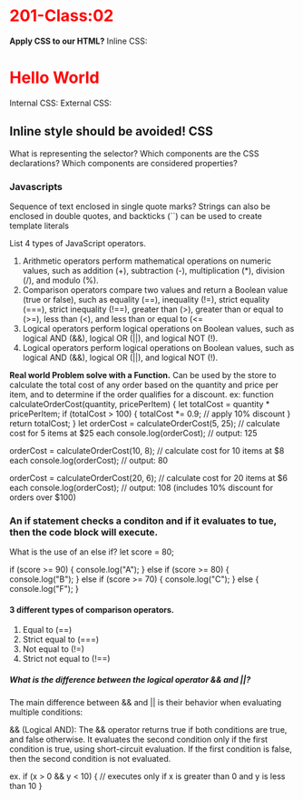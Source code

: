 # 201-Class:02

**Apply CSS to our HTML?**
Inline CSS: <h1 style="color: red;">Hello World</h1>
Internal CSS: <style> h1 { color: red; } </style> 
External CSS: <link rel="stylesheet" href="style.css">

## Inline style should be avoided! CSS
What is representing the selector?
Which components are the CSS declarations?
Which components are considered properties?

### Javascripts
Sequence of text enclosed in single quote marks?
Strings can also be enclosed in double quotes, and backticks (``) can be used to create template literals

List 4 types of JavaScript operators.
1.  Arithmetic operators perform mathematical operations on numeric values, such as addition (+), subtraction (-), multiplication (*), division (/), and modulo (%).
2. Comparison operators compare two values and return a Boolean value (true or false), such as equality (==), inequality (!=), strict equality (===), strict inequality (!==), greater than (>), greater than or equal to (>=), less than (<), and less than or equal to (<=
3. Logical operators perform logical operations on Boolean values, such as logical AND (&&), logical OR (||), and logical NOT (!).
4. Logical operators perform logical operations on Boolean values, such as logical AND (&&), logical OR (||), and logical NOT (!).

**Real world Problem solve with a Function.**
Can be used by the store to calculate the total cost of any order based on the quantity and price per item, and to determine if the order qualifies for a discount.
ex:
function calculateOrderCost(quantity, pricePerItem) {
  let totalCost = quantity * pricePerItem;
  if (totalCost > 100) {
    totalCost *= 0.9; // apply 10% discount
  }
  return totalCost;
}
let orderCost = calculateOrderCost(5, 25); // calculate cost for 5 items at $25 each
console.log(orderCost); // output: 125

orderCost = calculateOrderCost(10, 8); // calculate cost for 10 items at $8 each
console.log(orderCost); // output: 80

orderCost = calculateOrderCost(20, 6); // calculate cost for 20 items at $6 each
console.log(orderCost); // output: 108 (includes 10% discount for orders over $100)

### An if statement checks a **conditon** and if it evaluates to **tue**, then the code block will execute.

What is the use of an else if?
let score = 80;

if (score >= 90) {
  console.log("A");
} else if (score >= 80) {
  console.log("B");
} else if (score >= 70) {
  console.log("C");
} else {
  console.log("F");
}

#### 3 different types of comparison operators.
1. Equal to (==)
2. Strict equal to (===)
3. Not equal to (!=)
4. Strict not equal to (!==)

##### What is the difference between the logical operator && and ||?

The main difference between && and || is their behavior when evaluating multiple conditions:

&& (Logical AND): The && operator returns true if both conditions are true, and false otherwise. It evaluates the second condition only if the first condition is true, using short-circuit evaluation. If the first condition is false, then the second condition is not evaluated.

ex. if (x > 0 && y < 10) {
  // executes only if x is greater than 0 and y is less than 10
}